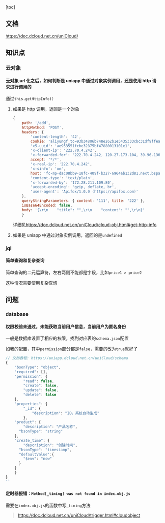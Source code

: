 [toc]

## 文档

<https://doc.dcloud.net.cn/uniCloud/>

## 知识点

### 云对象

#### 云对象 url 化之后，如何判断是 uniapp 中通过对象实例调用，还是使用 http 请求进行调用的

通过`this.getHttpInfo()`

1. 如果是 http 调用，返回是一个对象

   ```js
   {
       path: '/add',
       httpMethod: 'POST',
       headers: {
           'content-length': '42',
           cookie: 'aliyungf_tc=93b34806b748e262b1e5435333cbc31df9ffeae29c81210d3e4841ea66f060a7; acw_tc=ac11000117230969356601186ed5882f2b6c460907b51a322bc4cbff08021d',
           'x5-uuid': 'ae953551fcbe32875bf47880013101e1',
           'x-client-ip': '222.70.4.242',
           'x-forwarded-for': '222.70.4.242, 120.27.173.104, 39.96.130.154',
           accept: '*/*',
           'x-real-ip': '222.70.4.242',
           'x-sinfo': 'on',
           host: 'fc-mp-dac08bb9-18fc-409f-b327-6964ab132d81.next.bspapp.com',
           'content-type': 'text/plain',
           'x-forwarded-by': '172.28.211.109:80',
           'accept-encoding': 'gzip, deflate, br',
           'user-agent': 'Apifox/1.0.0 (https://apifox.com)'
       },
       queryStringParameters: { content: '111', title: '222' },
       isBase64Encoded: false,
       body: '{\r\n    "title": "",\r\n    "content": "",\r\n}'
       }
   ```

   详细见<https://doc.dcloud.net.cn/uniCloud/cloud-obj.html#get-http-info>

2. 如果是 uniapp 中通过对象实例调用，返回的是`undefined`

### jql

#### 简单查询和复杂查询

简单查询的二元运算符，左右两侧不能都是字段，比如`price1 > price2`

这种情况需要使用复杂查询

## 问题

### database

#### 权限校验未通过，未能获取当前用户信息，当前用户为匿名身份

一般是数据库设置了相应的权限，找到对应表的`schema.json`配置

如我的配置，其中`permission`部分都是`false`，需要的改为`true`就好了

```js
// 文档教程: https://uniapp.dcloud.net.cn/uniCloud/schema
{
	"bsonType": "object",
	"required": [],
	"permission": {
		"read": false,
		"create": false,
		"update": false,
		"delete": false
	},
	"properties": {
		"_id": {
			"description": "ID，系统自动生成"
		},
    "product": {
    	"description": "产品名称",
      "bsonType": "string"
    },
    "create_time": {
    	"description": "创建时间",
      "bsonType": "timestamp",
      "defaultValue":{
        "$env": "now"
      }
    }
	}
}
``
```

#### 定时器报错：`Method[_timing] was not found in index.obj.js`

需要在`index.obj.js`的函数中写`_timing`方法

> https://doc.dcloud.net.cn/uniCloud/trigger.html#cloudobject
